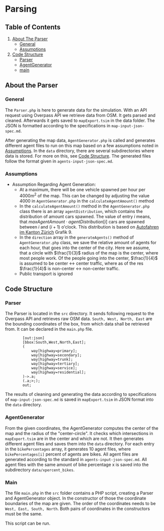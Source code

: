 # Parsing
## Table of Contents

1. [About The Parser](#about-the-parser)
    - [General](#general)
    - [Assumptions](#assumptions)
2. [Code Structure](#code-structure)
    - [Parser](#parser)
    - [AgentGenerator](#agentgenerator)
    - [main](#main)

## About the Parser
### General

The `Parser.php` is here to generate data for the simulation. With an API request using Overpass API we retrieve data from OSM. It gets parsed and cleaned. Afterwards it gets saved to `mapExport.tsim` in the data folder. The JSON is formatted according to the specifications in `map-input-json-spec.md`. 

After generating the map data, `AgentGenerator.php` is called and generates different agent files to run on this map based on a few assumptions noted in [Assumptions](#assumptions). In the `data` directory, there are several subdirectories where data is stored. For more on this, see [Code Structure](#code-structure). The generated files follow the format given in  `agents-input-json-spec.md`.

### Assumptions
- Assumption Regarding Agent Generation: 
    - At a maximum, there will be one vehicle spawned per hour per $4000 m^2$ of the map. This can be changed by adjusting the value $4000$ in `AgentGenerator.php` in the `calculateAgentAmount()` method
    - In the `calculateAgentAmount()` method in the `AgentGenerator.php` class there is an array `agentDistribution`, which contains the distribution of amount cars spawned. The value of entry $i$ means, that $maxAgentAmount \cdot agentDistribution[i]$ cars are spawned between $i$ and $(i+1)$ o'clock. This distribution is based on [Autofahren im Kanton Zürich](https://www.web.statistik.zh.ch/ogd/daten/ressourcen/KTZH_00000266_00001307.pdf) Grafik 9.
    - In the `direction` array in the `generateAgents()` method of `AgentGenerator.php` class, we save the relative amount of agents for each hour, that goes into the center of the city. Here we assume, that a circle with $\frac{1}{3}$ radius of the map is the center, where most people work. Of the people going into the center, $\frac{1}{4}$ is assumed to be center $\leftrightarrow$ center traffic, where as of the res $\frac{1}{4}$ is non-center $\leftrightarrow$ non-center traffic.
    - Public transport is ignored

## Code Structure
### Parser

The Parser is located in the `src` directory. It sends following request to the Overpass API and retrieves raw OSM data. `South, West, North, East` are the bounding coordinates of the box, from which data shall be retrieved from. It can be declared in the `main.php` file. 

            [out:json]
            [bbox:South,West,North,East];
            (
                way[highway=primary];
                way[highway=secondary];
                way[highway=trunk];
                way[highway=tertiary];
                way[highway=service];
                way[highway=residential];
            )->.a;
            (.a;>;);
            out;
            
The results of cleaning and generating the data according to specifications of `map-input-json-spec.md` is saved in `mapExport.tsim` in JSON format into the `data` directory.

### AgentGenerator

From the given coordinates, the AgentGenerator computes the center of the map and the radius of the "center-circle". It checks which intersections in `mapExport.tsim` are in the center and which are not. It then generates different agent files and saves them into the `data` directory. For each entry in the `bikePercentages` array, it generates 10 agent files, where `bikePercentages[i]` percent of agents are bikes. All agent files are generated according to the standard in `agents-input-json-spec.md`. All agent files with the same amount of bike percentage x is saved into the subdirectory `data/xpercent_bikes`.

### Main

The file `main.php` in the `src` folder contains a PHP script, creating a Parser and AgentGenerator object. In the constructor of those the coordinate boundaries of the map are given. The order of the coordinates needs to be `West, East, South, North`.  Both pairs of coordinates in the constructors must be the same.

This script can be run.

